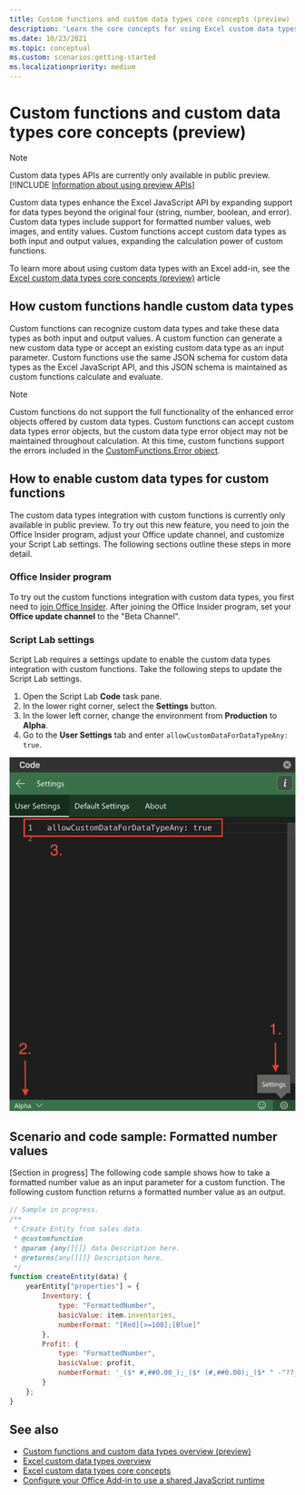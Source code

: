 ```yaml
---
title: Custom functions and custom data types core concepts (preview)
description: 'Learn the core concepts for using Excel custom data types with your custom functions.'
ms.date: 10/23/2021
ms.topic: conceptual
ms.custom: scenarios:getting-started
ms.localizationpriority: medium
---
```


# Custom functions and custom data types core concepts (preview)

> [!NOTE]
> Custom data types APIs are currently only available in public preview. [!INCLUDE [Information about using preview APIs](../includes/using-excel-preview-apis.md)]
> 

Custom data types enhance the Excel JavaScript API by expanding support for data types beyond the original four (string, number, boolean, and error). Custom data types include support for formatted number values, web images, and entity values. Custom functions accept custom data types as both input and output values, expanding the calculation power of custom functions.

To learn more about using custom data types with an Excel add-in, see the [Excel custom data types core concepts (preview)](/excel-data-types-concepts.md) article

## How custom functions handle custom data types

Custom functions can recognize custom data types and take these data types as both input and output values. A custom function can generate a new custom data type or accept an existing custom data type as an input parameter. Custom functions use the same JSON schema for custom data types as the Excel JavaScript API, and this JSON schema is maintained as custom functions calculate and evaluate.

> [!NOTE]
> Custom functions do not support the full functionality of the enhanced error objects offered by custom data types. Custom functions can accept custom data types error objects, but the custom data type error object may not be maintained throughout calculation. At this time, custom functions support the errors included in the [CustomFunctions.Error object](/custom-functions-errors.md).

## How to enable custom data types for custom functions

The custom data types integration with custom functions is currently only available in public preview. To try out this new feature, you need to join the Office Insider program, adjust your Office update channel, and customize your Script Lab settings. The following sections outline these steps in more detail.

### Office Insider program

To try out the custom functions integration with custom data types, you first need to [join Office Insider](https://insider.office.com/join). After joining the Office Insider program, set your **Office update channel** to the "Beta Channel".

### Script Lab settings

Script Lab requires a settings update to enable the custom data types integration with custom functions. Take the following steps to update the Script Lab settings.

1. Open the Script Lab **Code** task pane.
1. In the lower right corner, select the **Settings** button.
1. In the lower left corner, change the environment from **Production** to **Alpha**.
1. Go to the **User Settings** tab and enter `allowCustomDataForDataTypeAny: true`.

![Screenshot showing the steps to enable custom data types for custom functions in Script Lab.](../images/custom-functions-script-lab-data-type.png)

## Scenario and code sample: Formatted number values

[Section in progress]
The following code sample shows how to take a formatted number value as an input parameter for a custom function. The following custom function returns a formatted number value as an output.

```js
// Sample in progress.
/**
 * Create Entity from sales data.
 * @customfunction
 * @param {any[][]} data Description here.
 * @returns{any[][]} Description here.
 */
function createEntity(data) {
    yearEntity["properties"] = {
        Inventory: {
            type: "FormattedNumber",
            basicValue: item.inventories,
            numberFormat: "[Red][>=100];[Blue]"
        },
        Profit: {
            type: "FormattedNumber",
            basicValue: profit,
            numberFormat: '_($* #,##0.00_);_($* (#,##0.00);_($* " -"??_);_(@_)'
        }
    };
}
```

## See also

* [Custom functions and custom data types overview (preview)](/custom-functions-data-types-overview.md)
* [Excel custom data types overview](/excel-data-types-overview.md)
* [Excel custom data types core concepts](/excel-data-types-concepts.md)
* [Configure your Office Add-in to use a shared JavaScript runtime](../develop/configure-your-add-in-to-use-a-shared-runtime.md)
